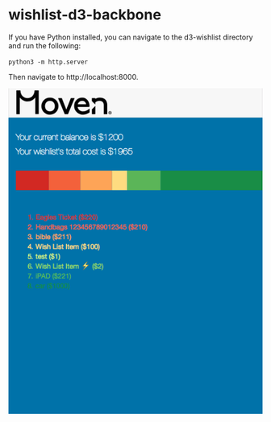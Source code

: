 # wishlist-d3-backbone

If you have Python installed, you can navigate to the d3-wishlist directory and run the following:

`python3 -m http.server`

Then navigate to http://localhost:8000.

![alt text](img/d3-wishlist-screenshot.png "You should see something like this")
